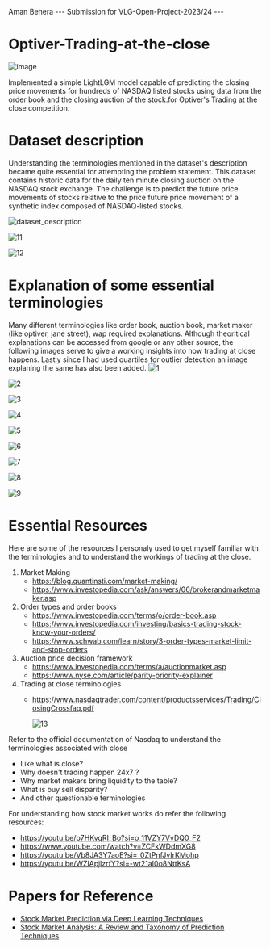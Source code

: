 Aman Behera --- Submission for VLG-Open-Project-2023/24 ---
# Optiver-Trading-at-the-close

![image](https://github.com/beingamanforever/Optiver-Trading-at-the-close/assets/121532863/dd735ea6-12be-43eb-aed0-3b10d6863e5d)

Implemented a simple LightLGM model capable of predicting the closing price movements for hundreds of NASDAQ listed stocks using data from the order book and the closing auction of the stock.for Optiver's Trading at the close competition.

# Dataset description
Understanding the terminologies mentioned in the dataset's description became quite essential for attempting the problem statement. This dataset contains historic data for the daily ten minute closing auction on the NASDAQ stock exchange. The challenge is to predict the future price movements of stocks relative to the price future price movement of a synthetic index composed of NASDAQ-listed stocks.

![dataset_description](https://github.com/beingamanforever/Optiver-Trading-at-the-close/assets/121532863/8cd6281b-e6ce-4925-be18-1ae063679ad6)

![11](https://github.com/beingamanforever/Optiver-Trading-at-the-close/assets/121532863/26411a69-e0cd-4c60-903f-1682c4aed035)

![12](https://github.com/beingamanforever/Optiver-Trading-at-the-close/assets/121532863/7d56a87f-b292-4b1d-832c-03ed8a1999f9)

# Explanation of some essential terminologies
Many different terminologies like order book, auction book, market maker (like optiver, jane street), wap required explanations. Although theoritical explanations can be accessed from google or any other source, the following images serve to give a working insights into how trading at close happens. Lastly since I had used quartiles for outlier detection an image explaning the same has also been added.
![1](https://github.com/beingamanforever/Optiver-Trading-at-the-close/assets/121532863/2d479b6b-70eb-4962-8853-1147fde80fed)

![2](https://github.com/beingamanforever/Optiver-Trading-at-the-close/assets/121532863/0d3a85b7-d322-446a-a0e7-bc26dbf3ca5b)

![3](https://github.com/beingamanforever/Optiver-Trading-at-the-close/assets/121532863/a92660f4-fe47-4e6c-8898-76bdb64f91df)

![4](https://github.com/beingamanforever/Optiver-Trading-at-the-close/assets/121532863/d64d5b8d-7df6-4c29-a3f8-0645ff46b6d5)

![5](https://github.com/beingamanforever/Optiver-Trading-at-the-close/assets/121532863/ddf7d0aa-b31d-4352-b972-8aebc0bfae25)

![6](https://github.com/beingamanforever/Optiver-Trading-at-the-close/assets/121532863/343c0a65-4003-49e8-91d8-8a35b55a1efa)

![7](https://github.com/beingamanforever/Optiver-Trading-at-the-close/assets/121532863/fe55a4ca-a01a-4e71-99ca-3e8a881c453e)

![8](https://github.com/beingamanforever/Optiver-Trading-at-the-close/assets/121532863/045745e2-4e39-47ec-a489-e7913677f102)

![9](https://github.com/beingamanforever/Optiver-Trading-at-the-close/assets/121532863/f3835726-8d1c-4bee-8e36-4f3ccab1e35d)

# Essential Resources
Here are some of the resources I personaly used to get myself familiar with the terminologies and to understand the workings of trading at the close.

1. Market Making
   - https://blog.quantinsti.com/market-making/
   - https://www.investopedia.com/ask/answers/06/brokerandmarketmaker.asp
2. Order types and order books
   - https://www.investopedia.com/terms/o/order-book.asp
   - https://www.investopedia.com/investing/basics-trading-stock-know-your-orders/
   - https://www.schwab.com/learn/story/3-order-types-market-limit-and-stop-orders
3. Auction price decision framework
   - https://www.investopedia.com/terms/a/auctionmarket.asp
   - https://www.nyse.com/article/parity-priority-explainer
4. Trading at close terminologies
   - https://www.nasdaqtrader.com/content/productsservices/Trading/ClosingCrossfaq.pdf
     
     ![13](https://github.com/beingamanforever/Optiver-Trading-at-the-close/assets/121532863/77c3f25d-1a35-41a2-ad55-60710aa71090)

Refer to the official documentation of Nasdaq to understand the terminologies associated with close

- Like what is close?
- Why doesn't trading happen 24x7 ?
- Why market makers bring liquidity to the table?
- What is buy sell disparity?
- And other questionable terminologies

For understanding how stock market works do refer the following resources:
- https://youtu.be/p7HKvqRI_Bo?si=o_11VZY7VvDQ0_F2
- https://www.youtube.com/watch?v=ZCFkWDdmXG8
- https://youtu.be/Vb8JA3Y7aoE?si=_0ZtPnfJvIrKMohp
- https://youtu.be/WZlApjlzrfY?si=-wt21aI0o8NttKsA

# Papers for Reference 
- [Stock Market Prediction via Deep Learning Techniques](https://arxiv.org/abs/2212.12717)
- [Stock Market Analysis: A Review and Taxonomy of Prediction Techniques](https://www.mdpi.com/2227-7072/7/2/26)
